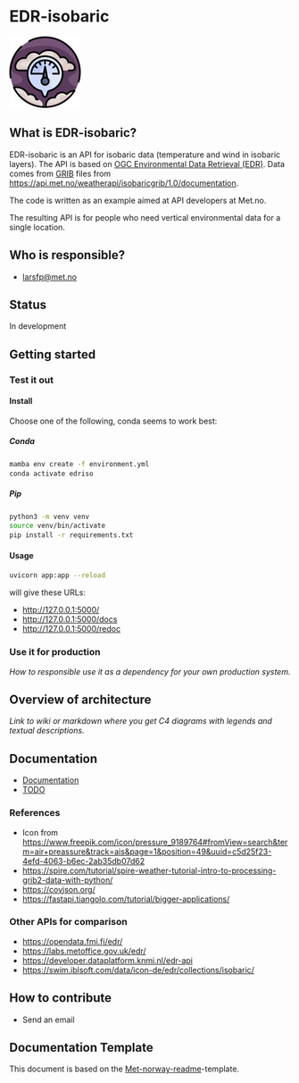 # EDR-isobaric

![Logo](/img/pressure_9189764.png "Logo")

## What is EDR-isobaric?

EDR-isobaric is an API for isobaric data (temperature and wind in isobaric layers). The API is based on [OGC Environmental Data Retrieval (EDR)](https://ogcapi.ogc.org/edr/). Data comes from [GRIB](https://en.wikipedia.org/wiki/GRIB) files from <https://api.met.no/weatherapi/isobaricgrib/1.0/documentation>.

The code is written as an example aimed at API developers at Met.no.

The resulting API is for people who need vertical environmental data for a single location.

## Who is responsible?

- <larsfp@met.no>

## Status

In development

## Getting started

### Test it out

#### Install

Choose one of the following, conda seems to work best:

##### Conda

```bash
mamba env create -f environment.yml
conda activate edriso
```

##### Pip

```bash
python3 -m venv venv
source venv/bin/activate
pip install -r requirements.txt
```

#### Usage

```bash
uvicorn app:app --reload
```

will give these URLs:

- <http://127.0.0.1:5000/>
- <http://127.0.0.1:5000/docs>
- <http://127.0.0.1:5000/redoc>

### Use it for production

*How to responsible use it as a dependency for your own production system.*

## Overview of architecture

*Link to wiki or markdown where you get C4 diagrams with legends and textual descriptions.*

## Documentation

- [Documentation](docs/Documentation.md)
- [TODO](docs/TODO.md)

### References

- Icon from <https://www.freepik.com/icon/pressure_9189764#fromView=search&term=air+preassure&track=ais&page=1&position=49&uuid=c5d25f23-4efd-4063-b6ec-2ab35db07d62>
- <https://spire.com/tutorial/spire-weather-tutorial-intro-to-processing-grib2-data-with-python/>
- <https://covjson.org/>
- <https://fastapi.tiangolo.com/tutorial/bigger-applications/>

### Other APIs for comparison

- <https://opendata.fmi.fi/edr/>
- <https://labs.metoffice.gov.uk/edr/>
- <https://developer.dataplatform.knmi.nl/edr-api>
- <https://swim.iblsoft.com/data/icon-de/edr/collections/isobaric/>

## How to contribute

- Send an email

## Documentation Template

This document is based on the [Met-norway-readme](https://gitlab.met.no/maler/met-norway-readme)-template.
